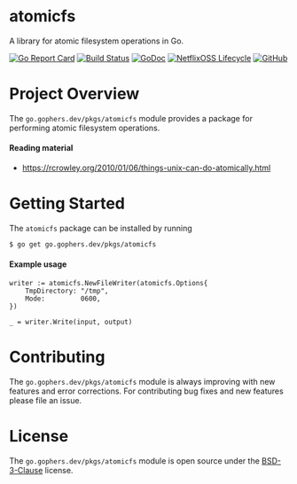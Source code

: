 atomicfs
========

A library for atomic filesystem operations in Go.

[![Go Report Card](https://goreportcard.com/badge/go.gophers.dev/pkgs/atomicfs)](https://goreportcard.com/report/go.gophers.dev/pkgs/atomicfs)
[![Build Status](https://travis-ci.com/shoenig/atomicfs.svg?branch=master)](https://travis-ci.com/shoenig/atomicfs)
[![GoDoc](https://godoc.org/go.gophers.dev/pkgs/atomicfs?status.svg)](https://godoc.org/go.gophers.dev/pkgs/atomicfs)
[![NetflixOSS Lifecycle](https://img.shields.io/osslifecycle/shoenig/atomicfs.svg)](OSSMETADATA)
[![GitHub](https://img.shields.io/github/license/shoenig/atomicfs.svg)](LICENSE)

# Project Overview

The `go.gophers.dev/pkgs/atomicfs` module provides a package for performing atomic
filesystem operations.

#### Reading material
- https://rcrowley.org/2010/01/06/things-unix-can-do-atomically.html

# Getting Started

The `atomicfs` package can be installed by running
```bash
$ go get go.gophers.dev/pkgs/atomicfs
```

#### Example usage
```golang
writer := atomicfs.NewFileWriter(atomicfs.Options{
    TmpDirectory: "/tmp",
    Mode:         0600,
})

_ = writer.Write(input, output)
```

# Contributing

The `go.gophers.dev/pkgs/atomicfs` module is always improving with new features
and error corrections. For contributing bug fixes and new features please file an issue.

# License

The `go.gophers.dev/pkgs/atomicfs` module is open source under the [BSD-3-Clause](LICENSE) license.

